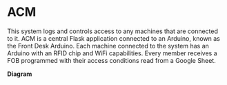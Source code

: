 # ACM
This system logs and controls access to any machines that are connected to it.
ACM is a central Flask application connected to an Arduino, known as the Front Desk Arduino.
Each machine connected to the system has an Arduino with an RFID chip and WiFi capabilities.
Every member receives a FOB programmed with their access conditions read from a Google Sheet.

__Diagram__ 